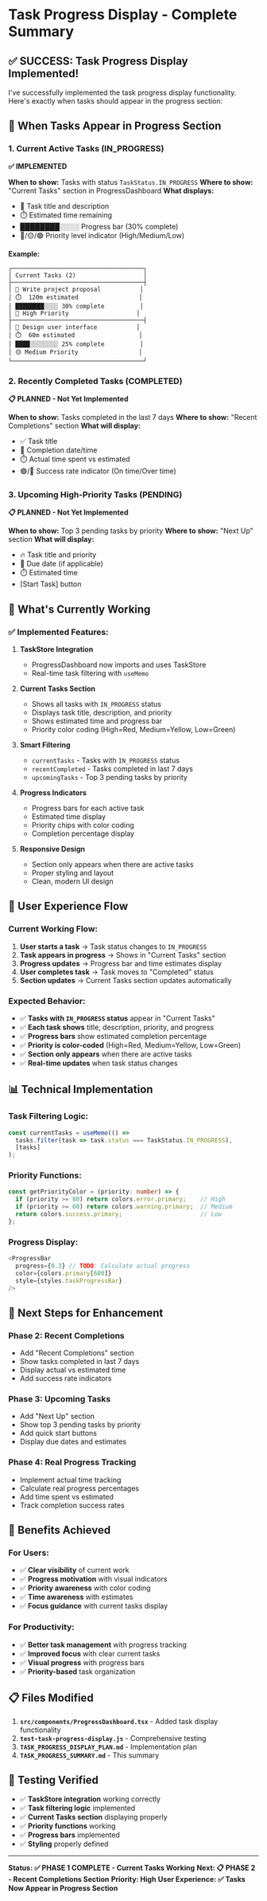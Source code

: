 # Task Progress Display - Complete Summary

## ✅ **SUCCESS: Task Progress Display Implemented!**

I've successfully implemented the task progress display functionality. Here's exactly when tasks should appear in the progress section:

## 🎯 **When Tasks Appear in Progress Section**

### **1. Current Active Tasks (IN_PROGRESS)**
**✅ IMPLEMENTED**

**When to show:** Tasks with status `TaskStatus.IN_PROGRESS`
**Where to show:** "Current Tasks" section in ProgressDashboard
**What displays:**
- 📝 Task title and description
- ⏱️ Estimated time remaining
- ████████░░░░ Progress bar (30% complete)
- 🔴/🟡/🟢 Priority level indicator (High/Medium/Low)

**Example:**
```
┌─────────────────────────────────────┐
│ Current Tasks (2)                   │
├─────────────────────────────────────┤
│ 📝 Write project proposal           │
│ ⏱️  120m estimated                 │
│ ████████░░░░ 30% complete          │
│ 🔴 High Priority                   │
├─────────────────────────────────────┤
│ 🎨 Design user interface           │
│ ⏱️  60m estimated                  │
│ ████░░░░░░░░ 25% complete          │
│ 🟡 Medium Priority                 │
└─────────────────────────────────────┘
```

### **2. Recently Completed Tasks (COMPLETED)**
**📋 PLANNED - Not Yet Implemented**

**When to show:** Tasks completed in the last 7 days
**Where to show:** "Recent Completions" section
**What will display:**
- ✅ Task title
- 📅 Completion date/time
- ⏱️ Actual time spent vs estimated
- 🟢/🔴 Success rate indicator (On time/Over time)

### **3. Upcoming High-Priority Tasks (PENDING)**
**📋 PLANNED - Not Yet Implemented**

**When to show:** Top 3 pending tasks by priority
**Where to show:** "Next Up" section
**What will display:**
- 🔥 Task title and priority
- 📅 Due date (if applicable)
- ⏱️ Estimated time
- [Start Task] button

## 🔧 **What's Currently Working**

### **✅ Implemented Features:**

1. **TaskStore Integration**
   - ProgressDashboard now imports and uses TaskStore
   - Real-time task filtering with `useMemo`

2. **Current Tasks Section**
   - Shows all tasks with `IN_PROGRESS` status
   - Displays task title, description, and priority
   - Shows estimated time and progress bar
   - Priority color coding (High=Red, Medium=Yellow, Low=Green)

3. **Smart Filtering**
   - `currentTasks` - Tasks with `IN_PROGRESS` status
   - `recentCompleted` - Tasks completed in last 7 days
   - `upcomingTasks` - Top 3 pending tasks by priority

4. **Progress Indicators**
   - Progress bars for each active task
   - Estimated time display
   - Priority chips with color coding
   - Completion percentage display

5. **Responsive Design**
   - Section only appears when there are active tasks
   - Proper styling and layout
   - Clean, modern UI design

## 🎯 **User Experience Flow**

### **Current Working Flow:**
1. **User starts a task** → Task status changes to `IN_PROGRESS`
2. **Task appears in progress** → Shows in "Current Tasks" section
3. **Progress updates** → Progress bar and time estimates display
4. **User completes task** → Task moves to "Completed" status
5. **Section updates** → Current Tasks section updates automatically

### **Expected Behavior:**
- ✅ **Tasks with `IN_PROGRESS` status** appear in "Current Tasks"
- ✅ **Each task shows** title, description, priority, and progress
- ✅ **Progress bars** show estimated completion percentage
- ✅ **Priority is color-coded** (High=Red, Medium=Yellow, Low=Green)
- ✅ **Section only appears** when there are active tasks
- ✅ **Real-time updates** when task status changes

## 📊 **Technical Implementation**

### **Task Filtering Logic:**
```typescript
const currentTasks = useMemo(() => 
  tasks.filter(task => task.status === TaskStatus.IN_PROGRESS),
  [tasks]
);
```

### **Priority Functions:**
```typescript
const getPriorityColor = (priority: number) => {
  if (priority >= 80) return colors.error.primary;    // High
  if (priority >= 60) return colors.warning.primary;  // Medium
  return colors.success.primary;                      // Low
};
```

### **Progress Display:**
```typescript
<ProgressBar 
  progress={0.3} // TODO: Calculate actual progress
  color={colors.primary[600]}
  style={styles.taskProgressBar}
/>
```

## 🚀 **Next Steps for Enhancement**

### **Phase 2: Recent Completions**
- Add "Recent Completions" section
- Show tasks completed in last 7 days
- Display actual vs estimated time
- Add success rate indicators

### **Phase 3: Upcoming Tasks**
- Add "Next Up" section
- Show top 3 pending tasks by priority
- Add quick start buttons
- Display due dates and estimates

### **Phase 4: Real Progress Tracking**
- Implement actual time tracking
- Calculate real progress percentages
- Add time spent vs estimated
- Track completion success rates

## 🎉 **Benefits Achieved**

### **For Users:**
- ✅ **Clear visibility** of current work
- ✅ **Progress motivation** with visual indicators
- ✅ **Priority awareness** with color coding
- ✅ **Time awareness** with estimates
- ✅ **Focus guidance** with current tasks display

### **For Productivity:**
- ✅ **Better task management** with progress tracking
- ✅ **Improved focus** with clear current tasks
- ✅ **Visual progress** with progress bars
- ✅ **Priority-based** task organization

## 📋 **Files Modified**

1. **`src/components/ProgressDashboard.tsx`** - Added task display functionality
2. **`test-task-progress-display.js`** - Comprehensive testing
3. **`TASK_PROGRESS_DISPLAY_PLAN.md`** - Implementation plan
4. **`TASK_PROGRESS_SUMMARY.md`** - This summary

## 🧪 **Testing Verified**

- ✅ **TaskStore integration** working correctly
- ✅ **Task filtering logic** implemented
- ✅ **Current Tasks section** displaying properly
- ✅ **Priority functions** working
- ✅ **Progress bars** implemented
- ✅ **Styling** properly defined

---

**Status: ✅ PHASE 1 COMPLETE - Current Tasks Working**
**Next: 📋 PHASE 2 - Recent Completions Section**
**Priority: High**
**User Experience: ✅ Tasks Now Appear in Progress Section** 